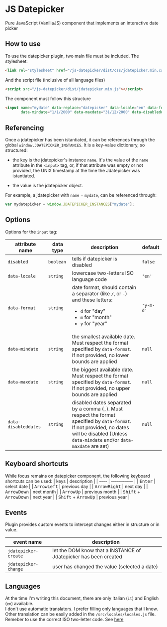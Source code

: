 # JS Datepicker
Pure JavaScript (VanillaJS) component that implements an interactive date picker

## How to use
To use the datepicker plugin, two main file must be included.
The stylesheet:
```html
<link rel="stylesheet" href="/js-datepicker/dist/css/jdatepicker.min.css" />
```
And the script file (inclusive of all language files)
```html
<script src="/js-datepicker/dist/jdatepicker.min.js"></script>
```
The component must follow this structure
```html
<input name="mydate" data-replace="datepicker" data-locale="en" data-format="d/m/y"
       data-mindate="1/1/2000" data-maxdate="31/12/2000" data-disableddates="5/2/2000,7/5/2000" />
```

## Referencing
Once a jdatepicker has been istantiated, it can be references through the global `window.JDATEPICKER_INSTANCES`.
It is a key-value dictionary, so structured:

* the key is the jdatepicker's instance `name`. It's the value of the `name` attribute in the `<input>` tag, or, if that attribute was empty or not provided, the UNIX timestamp at the time the Jdatepicker was istantiated.

* the value is the jdatepicker object.

For example, a jdatepicker with `name` = `mydate`, can be referenced through:

```javascript
var mydatepicker = window.JDATEPICKER_INSTANCES["mydate"];
```

## Options
Options for the `input` tag:

| attribute name | data type | description | default |
| -------------- | ----------| ----------- | ------- |
| `disabled` | `boolean` | tells if datepicker is disabled | `false` |
| `data-locale` | `string` | lowercase two-letters ISO language code | `'en'` |
| `data-format` | `string` | date format, should contain a separator (like `/`, or `-`) and these letters:<ul><li>`d` for "day"</li><li>`m` for "month"</li><li>`y` for "year"</li> | `'y-m-d'` |
| `data-mindate` | `string` | the smallest available date. Must respect the format specified by `data-format`.<br/>If not provided, no lower bounds are applied | `null` |
| `data-maxdate` | `string` | the biggest available date. Must respect the format specified by `data-format`.<br/>If not provided, no upper bounds are applied | `null` |
| `data-disableddates` | `string` | disabled dates separated by a comma (`,`). Must respect the format specified by `data-format`.<br/>If not provided, no dates will be disabled (Unless `data-mindate` and/or `data-maxdate` are set) | `null` |

## Keyboard shortcuts
While focus remains on datepicker component, the following keyboard shortcuts can be used:
| keys | description |
| ---- | ----------- |
| <kbd>Enter</kbd> | select date |
| <kbd>ArrowLeft</kbd> | previous day |
| <kbd>ArrowRight</kbd> | next day |
| <kbd>ArrowDown</kbd> | next month |
| <kbd>ArrowUp</kbd> | previous month |
| <kbd>Shift</kbd> + <kbd>ArrowDown</kbd> | next year |
| <kbd>Shift</kbd> + <kbd>ArrowUp</kbd> | previous year |

## Events
Plugin provides custom events to intercept changes either in structure or in value.

| event name | description |
| ---------- | ---------------- |
| `jdatepicker-create` | let the DOM know that a INSTANCE of Jdatepicker has been created |
| `jdatepicker-change` | user has changed the value (selected a date) |

## Languages
At the time I'm writing this document, there are only Italian (`it`) and English (`en`) available.<br/>
I don't use automatic translators. I prefer filling only languages that I know.<br/>
Other translation can be easily added in the `/src/locales/locales.js` file.<br/>
Remeber to use the correct ISO two-letter code. See <a href="https://www.loc.gov/standards/iso639-2/php/code_list.php">here</a>


